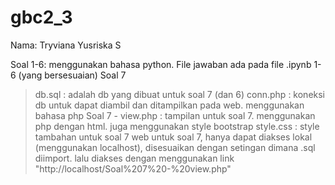 # gbc2_3

Nama: Tryviana Yusriska S

Soal 1-6: menggunakan bahasa python. File jawaban ada pada file .ipynb 1-6 (yang bersesuaian)
Soal 7
>db.sql : adalah db yang dibuat untuk soal 7 (dan 6)
>conn.php : koneksi db untuk dapat diambil dan ditampilkan pada web. menggunakan bahasa php
>Soal 7 - view.php : tampilan untuk soal 7. menggunakan php dengan html. juga menggunakan style bootstrap
>style.css : style tambahan untuk soal 7
>web untuk soal 7, hanya dapat diakses lokal (menggunakan localhost), disesuaikan dengan setingan dimana .sql diimport. lalu diakses dengan menggunakan link "http://localhost/Soal%207%20-%20view.php"